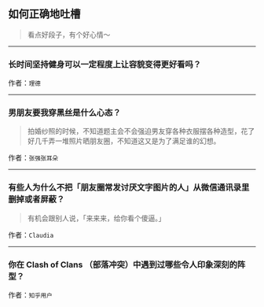 ## 如何正确地吐槽

> 看点好段子，有个好心情～


 
---

### 长时间坚持健身可以一定程度上让容貌变得更好看吗？

> 


作者：`理德`

---

### 男朋友要我穿黑丝是什么心态？

> 拍婚纱照的时候，不知道题主会不会强迫男友穿各种衣服摆各种造型，花了好几千弄一堆照片晒朋友圈，不知道这又是为了满足谁的幻想。


作者：`张强张耳朵`

---

### 有些人为什么不把「朋友圈常发讨厌文字图片的人」从微信通讯录里删掉或者屏蔽？

> 有机会跟别人说，「来来来，给你看个傻逼。」


作者：`Claudia`

---

### 你在 Clash of Clans （部落冲突）中遇到过哪些令人印象深刻的阵型？

> 


作者：`知乎用户`